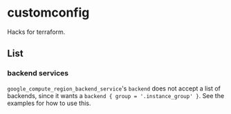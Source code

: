 # customconfig

Hacks for terraform.

## List

### backend services

`google_compute_region_backend_service`'s `backend` does not accept a list of
backends, since it wants a `backend { group = '.instance_group' }`. See the
examples for how to use this.

